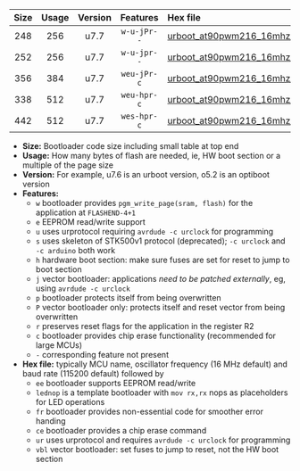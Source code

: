|Size|Usage|Version|Features|Hex file|
|:-:|:-:|:-:|:-:|:--|
|248|256|u7.7|`w-u-jPr--`|[urboot_at90pwm216_16mhz_1000000bps_lednop_ur_vbl.hex](https://raw.githubusercontent.com/stefanrueger/urboot.hex/main/mcus/at90pwm216/fcpu_16mhz/1000000_bps/urboot_at90pwm216_16mhz_1000000bps_lednop_ur_vbl.hex)|
|252|256|u7.7|`w-u-jpr--`|[urboot_at90pwm216_16mhz_1000000bps_lednop_fr_ur_vbl.hex](https://raw.githubusercontent.com/stefanrueger/urboot.hex/main/mcus/at90pwm216/fcpu_16mhz/1000000_bps/urboot_at90pwm216_16mhz_1000000bps_lednop_fr_ur_vbl.hex)|
|356|384|u7.7|`weu-jPr-c`|[urboot_at90pwm216_16mhz_1000000bps_ee_lednop_fr_ce_ur_vbl.hex](https://raw.githubusercontent.com/stefanrueger/urboot.hex/main/mcus/at90pwm216/fcpu_16mhz/1000000_bps/urboot_at90pwm216_16mhz_1000000bps_ee_lednop_fr_ce_ur_vbl.hex)|
|338|512|u7.7|`weu-hpr-c`|[urboot_at90pwm216_16mhz_1000000bps_ee_lednop_fr_ce_ur.hex](https://raw.githubusercontent.com/stefanrueger/urboot.hex/main/mcus/at90pwm216/fcpu_16mhz/1000000_bps/urboot_at90pwm216_16mhz_1000000bps_ee_lednop_fr_ce_ur.hex)|
|442|512|u7.7|`wes-hpr-c`|[urboot_at90pwm216_16mhz_1000000bps_ee_lednop_fr_ce.hex](https://raw.githubusercontent.com/stefanrueger/urboot.hex/main/mcus/at90pwm216/fcpu_16mhz/1000000_bps/urboot_at90pwm216_16mhz_1000000bps_ee_lednop_fr_ce.hex)|

- **Size:** Bootloader code size including small table at top end
- **Usage:** How many bytes of flash are needed, ie, HW boot section or a multiple of the page size
- **Version:** For example, u7.6 is an urboot version, o5.2 is an optiboot version
- **Features:**
  + `w` bootloader provides `pgm_write_page(sram, flash)` for the application at `FLASHEND-4+1`
  + `e` EEPROM read/write support
  + `u` uses urprotocol requiring `avrdude -c urclock` for programming
  + `s` uses skeleton of STK500v1 protocol (deprecated); `-c urclock` and `-c arduino` both work
  + `h` hardware boot section: make sure fuses are set for reset to jump to boot section
  + `j` vector bootloader: applications *need to be patched externally*, eg, using `avrdude -c urclock`
  + `p` bootloader protects itself from being overwritten
  + `P` vector bootloader only: protects itself and reset vector from being overwritten
  + `r` preserves reset flags for the application in the register R2
  + `c` bootloader provides chip erase functionality (recommended for large MCUs)
  + `-` corresponding feature not present
- **Hex file:** typically MCU name, oscillator frequency (16 MHz default) and baud rate (115200 default) followed by
  + `ee` bootloader supports EEPROM read/write
  + `lednop` is a template bootloader with `mov rx,rx` nops as placeholders for LED operations
  + `fr` bootloader provides non-essential code for smoother error handing
  + `ce` bootloader provides a chip erase command
  + `ur` uses urprotocol and requires `avrdude -c urclock` for programming
  + `vbl` vector bootloader: set fuses to jump to reset, not the HW boot section
